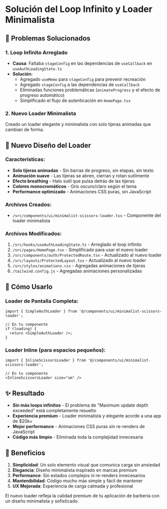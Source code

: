 # Solución del Loop Infinito y Loader Minimalista

## 🔧 Problemas Solucionados

### 1. **Loop Infinito Arreglado**
- **Causa**: Faltaba `stageConfig` en las dependencias de `useCallback` en `useAuthLoadingState.ts`
- **Solución**: 
  - Agregado `useMemo` para `stageConfig` para prevenir recreación
  - Agregado `stageConfig` a las dependencias de `useCallback`
  - Eliminadas funciones problemáticas (`animateProgress` y el efecto de progreso automático)
  - Simplificado el flujo de autenticación en `HomePage.tsx`

### 2. **Nuevo Loader Minimalista**
Creado un loader elegante y minimalista con solo tijeras animadas que cambian de forma.

## 🎨 Nuevo Diseño del Loader

### Características:
- **Solo tijeras animadas** - Sin barras de progreso, sin etapas, sin texto
- **Animación suave** - Las tijeras se abren, cierran y rotan sutilmente
- **Efecto breathing** - Halo sutil que pulsa detrás de las tijeras
- **Colores monocromáticos** - Gris oscuro/claro según el tema
- **Performance optimizado** - Animaciones CSS puras, sin JavaScript

### Archivos Creados:
- `/src/components/ui/minimalist-scissors-loader.tsx` - Componente del loader minimalista

### Archivos Modificados:
1. `/src/hooks/useAuthLoadingState.ts` - Arreglado el loop infinito
2. `/src/pages/HomePage.tsx` - Simplificado para usar el nuevo loader
3. `/src/components/auth/ProtectedRoute.tsx` - Actualizado al nuevo loader
4. `/src/layouts/ProtectedLayout.tsx` - Actualizado al nuevo loader
5. `/src/styles/animations.css` - Agregadas animaciones de tijeras
6. `/tailwind.config.js` - Agregadas animaciones personalizadas

## 🚀 Cómo Usarlo

### Loader de Pantalla Completa:
```tsx
import { SimpleAuthLoader } from '@/components/ui/minimalist-scissors-loader';

// En tu componente
if (loading) {
  return <SimpleAuthLoader />;
}
```

### Loader Inline (para espacios pequeños):
```tsx
import { InlineScissorsLoader } from '@/components/ui/minimalist-scissors-loader';

// En tu componente
<InlineScissorsLoader size="sm" />
```

## ✨ Resultado

- **Sin más loops infinitos** - El problema de "Maximum update depth exceeded" está completamente resuelto
- **Experiencia premium** - Loader minimalista y elegante acorde a una app de $20k+
- **Mejor performance** - Animaciones CSS puras sin re-renders de JavaScript
- **Código más limpio** - Eliminada toda la complejidad innecesaria

## 🎯 Beneficios

1. **Simplicidad**: Un solo elemento visual que comunica carga sin ansiedad
2. **Elegancia**: Diseño minimalista inspirado en marcas premium
3. **Performance**: Sin estados complejos ni re-renders innecesarios
4. **Mantenibilidad**: Código mucho más simple y fácil de mantener
5. **UX Mejorada**: Experiencia de carga calmada y profesional

El nuevo loader refleja la calidad premium de tu aplicación de barbería con un diseño minimalista y sofisticado.